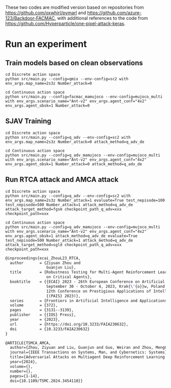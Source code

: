 These two codes are modified version based on repositories from https://github.com/oxwhirl/pymarl and https://github.com/azure-123/Backdoor-FACMAC, with additional references to the code from https://github.com/Hyperparticle/one-pixel-attack-keras.

# Run an experiment 
## Train models based on clean observations

```shell
cd Discrete action space
python src/main.py --config=qmix --env-config=sc2 with env_args.map_name=2s3z Number_attack=0
```

```shell
cd Continuous action space
python src/main.py --config=facmac_mamujoco --env-config=mujoco_multi with env_args.scenario_name="Ant-v2" env_args.agent_conf="4x2" env_args.agent_obsk=1 Number_attack=0
```

## SJAV Training

```shell
cd Discrete action space
python src/main.py --config=q_adv --env-config=sc2 with env_args.map_name=2s3z Number_attack=0 attack_method=q_adv_de
```

```shell
cd Continuous action space
python src/main.py --config=q_adv_mamujoco --env-config=mujoco_multi with env_args.scenario_name="Ant-v2" env_args.agent_conf="4x2" env_args.agent_obsk=1 Number_attack=0 attack_method=q_adv_de
```

## Run RTCA attack and AMCA attack

```shell
cd Discrete action space
python src/main.py --config=q_adv --env-config=sc2 with env_args.map_name=2s3z Number_attack=1 evaluate=True test_nepisode=100 test_nepisode=500 Number_attack=1 attack_method=q_adv_de attack_target_method=fgsm checkpoint_path_q_adv=xxx checkpoint_path=xxx
```

```shell
cd Continuous action space
python src/main.py --config=q_adv_mamujoco --env-config=mujoco_multi with env_args.scenario_name="Ant-v2" env_args.agent_conf="4x2" env_args.agent_obsk=1 attack_method=q_adv_de evaluate=True test_nepisode=500 Number_attack=1 attack_method=q_adv_de attack_target_method=sgld checkpoint_path_q_adv=xxx checkpoint_path=xxx
```

```tex
@inproceedings{ecai_ZhouL23_RTCA,
  author       = {Ziyuan Zhou and
                  Guanjun Liu},
  title        = {Robustness Testing for Multi-Agent Reinforcement Learning: State Perturbations
                  on Critical Agents},
  booktitle    = {{ECAI} 2023 - 26th European Conference on Artificial Intelligence,
                  September 30 - October 4, 2023, Krak{\'{o}}w, Poland - Including
                  12th Conference on Prestigious Applications of Intelligent Systems
                  {(PAIS} 2023)},
  series       = {Frontiers in Artificial Intelligence and Applications},
  volume       = {372},
  pages        = {3131--3139},
  publisher    = {{IOS} Press},
  year         = {2023},
  url          = {https://doi.org/10.3233/FAIA230632},
  doi          = {10.3233/FAIA230632}
}
```
```tex
@ARTICLE{TSMCA_AMCA,
  author={Zhou, Ziyuan and Liu, Guanjun and Guo, Weiran and Zhou, MengChu},
  journal={IEEE Transactions on Systems, Man, and Cybernetics: Systems}, 
  title={Adversarial Attacks on Multiagent Deep Reinforcement Learning Models in Continuous Action Space}, 
  year={2024},
  volume={},
  number={},
  pages={1-14},
  doi={10.1109/TSMC.2024.3454118}}
```


